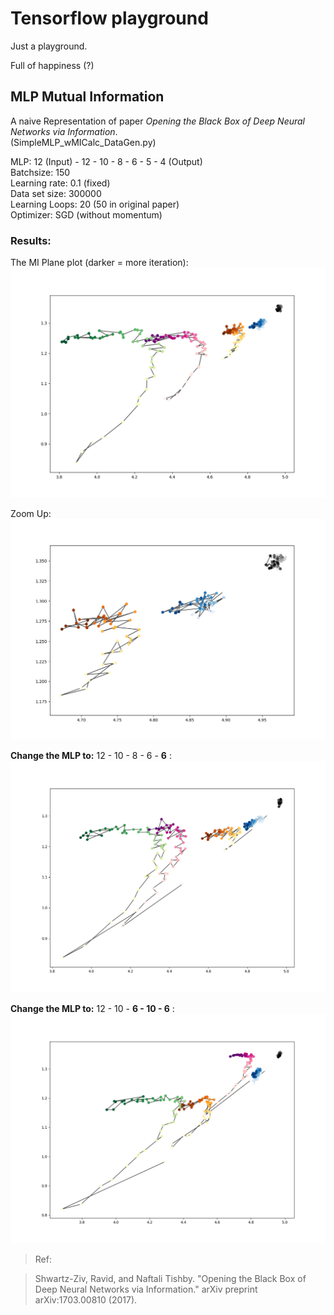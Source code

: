 # Tensorflow playground
Just a playground.

Full of happiness (?)

## MLP Mutual Information

A naive Representation of paper _Opening the Black Box of Deep Neural Networks via Information_.  
(SimpleMLP_wMICalc_DataGen.py)

MLP: 12 (Input) - 12 - 10 - 8 - 6 - 5 - 4 (Output)  
Batchsize: 150  
Learning rate: 0.1 (fixed)  
Data set size: 300000  
Learning Loops: 20 (50 in original paper)  
Optimizer: SGD (without momentum)

### Results:  
The MI Plane plot (darker = more iteration):
![](Images/MIPlane_MLP_I12_12_10_8_6_5_O4_30wData_150Minibatch_lr0.1.png)  

Zoom Up:  
![](Images/MIPlane_MLP_I12_12_10_8_6_5_O4_30wData_150Minibatch_lr0.1_Layer123Local.png)


**Change the MLP to:** 12 - 10 - 8 - 6 - **6** :  
![](Images/MIPlane_MLP_I12_12_10_8_6_6_O4_30wData_150Minibatch_lr0.1.png)

**Change the MLP to:** 12 - 10 - **6 - 10 - 6** :  
![](Images/MIPlane_MLP_I12_12_10_6_10_6_O4_30wData_150Minibatch_lr0.1.png)


>Ref:

>Shwartz-Ziv, Ravid, and Naftali Tishby. "Opening the Black Box of Deep Neural Networks via Information." arXiv preprint arXiv:1703.00810 (2017).
